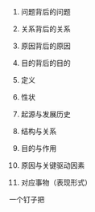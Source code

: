 1. 问题背后的问题
2. 关系背后的关系
3. 原因背后的原因
4. 目的背后的目的

1. 定义
2. 性状
3. 起源与发展历史
4. 结构与关系
5. 目的与作用
6. 原因与关键驱动因素
7. 对应事物（表现形式）

一个钉子把